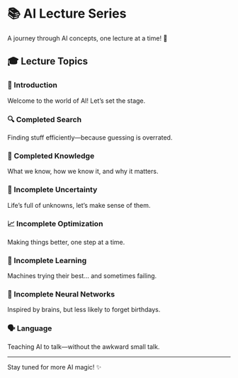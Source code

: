 # 📚 AI Lecture Series  
A journey through AI concepts, one lecture at a time! 🚀  

## 🎓 Lecture Topics  

### 🏁 Introduction  
Welcome to the world of AI! Let’s set the stage.  

### 🔍 Completed Search  
Finding stuff efficiently—because guessing is overrated.  

### 🧠 Completed Knowledge  
What we know, how we know it, and why it matters.  

### 🎲 Incomplete Uncertainty  
Life’s full of unknowns, let’s make sense of them.  

### 📈 Incomplete Optimization  
Making things better, one step at a time.  

### 🤖 Incomplete Learning  
Machines trying their best… and sometimes failing.  

### 🔗 Incomplete Neural Networks  
Inspired by brains, but less likely to forget birthdays.  

### 🗣️ Language  
Teaching AI to talk—without the awkward small talk.  

---

Stay tuned for more AI magic! ✨
